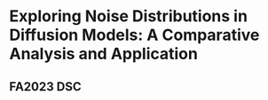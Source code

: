 # Exploring Noise Distributions in Diffusion Models: A Comparative Analysis and Application
## FA2023 DSC
